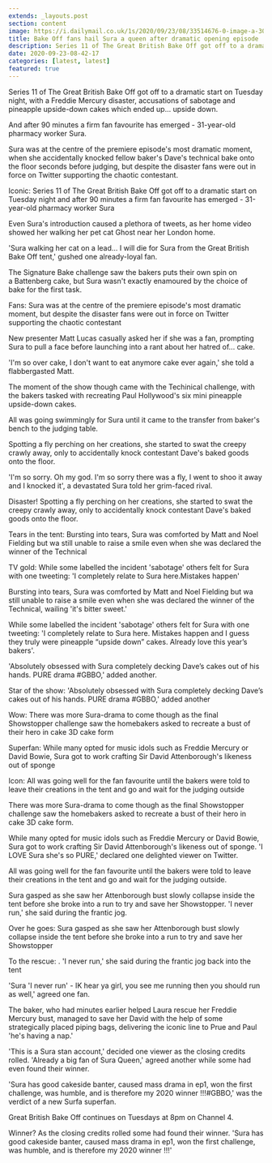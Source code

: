 ```yaml
---
extends: _layouts.post
section: content
image: https://i.dailymail.co.uk/1s/2020/09/23/08/33514676-0-image-a-30_1600846641495.jpg 
title: Bake Off fans hail Sura a queen after dramatic opening episode 
description: Series 11 of The Great British Bake Off got off to a dramatic start on Tuesday night,. 
date: 2020-09-23-08-42-17 
categories: [latest, latest] 
featured: true 
--- 
```

Series 11 of The Great British Bake Off got off to a dramatic start on Tuesday night, with a Freddie Mercury disaster, accusations of sabotage and pineapple upside-down cakes which ended up... upside down.

And after 90 minutes a firm fan favourite has emerged - 31-year-old pharmacy worker Sura.

Sura was at the centre of the premiere episode's most dramatic moment, when she accidentally knocked fellow baker's Dave's technical bake onto the floor seconds before judging, but despite the disaster fans were out in force on Twitter supporting the chaotic contestant.

Iconic: Series 11 of The Great British Bake Off got off to a dramatic start on Tuesday night and after 90 minutes a firm fan favourite has emerged - 31-year-old pharmacy worker Sura

Even Sura's introduction caused a plethora of tweets, as her home video showed her walking her pet cat Ghost near her London home.

'Sura walking her cat on a lead... I will die for Sura from the Great British Bake Off tent,' gushed one already-loyal fan. 

The Signature Bake challenge saw the bakers puts their own spin on a Battenberg cake, but Sura wasn't exactly enamoured by the choice of bake for the first task. 







Fans: Sura was at the centre of the premiere episode's most dramatic moment, but despite the disaster fans were out in force on Twitter supporting the chaotic contestant

New presenter Matt Lucas casually asked her if she was a fan, prompting Sura to pull a face before launching into a rant about her hatred of... cake.   

'I'm so over cake, I don't want to eat anymore cake ever again,' she told a flabbergasted Matt. 

The moment of the show though came with the Techinical challenge, with the bakers tasked with recreating Paul Hollywood's six mini pineapple upside-down cakes. 

All was going swimmingly for Sura until it came to the transfer from baker's bench to the judging table.

Spotting a fly perching on her creations, she started to swat the creepy crawly away, only to accidentally knock contestant Dave's baked goods onto the floor.  

'I'm so sorry. Oh my god. I'm so sorry there was a fly, I went to shoo it away and I knocked it', a devastated Sura told her grim-faced rival. 

Disaster! Spotting a fly perching on her creations, she started to swat the creepy crawly away, only to accidentally knock contestant Dave's baked goods onto the floor.

Tears in the tent: Bursting into tears, Sura was comforted by Matt and Noel Fielding but wa still unable to raise a smile even when she was declared the winner of the Technical





TV gold: While some labelled the incident 'sabotage' others felt for Sura with one tweeting: 'I completely relate to Sura here.Mistakes happen'

Bursting into tears, Sura was comforted by Matt and Noel Fielding but wa still unable to raise a smile even when she was declared the winner of the Technical, wailing 'it's bitter sweet.'

While some labelled the incident 'sabotage' others felt for Sura with one tweeting: 'I completely relate to Sura here. Mistakes happen and I guess they truly were pineapple “upside down” cakes. Already love this year’s bakers'.

'Absolutely obsessed with Sura completely decking Dave’s cakes out of his hands. PURE drama #GBBO,' added another. 

Star of the show: 'Absolutely obsessed with Sura completely decking Dave’s cakes out of his hands. PURE drama #GBBO,' added another

Wow: There was more Sura-drama to come though as the final Showstopper challenge saw the homebakers asked to recreate a bust of their hero in cake 3D cake form

Superfan: While many opted for music idols such as Freddie Mercury or David Bowie, Sura got to work crafting Sir David Attenborough's likeness out of sponge

Icon: All was going well for the fan favourite until the bakers were told to leave their creations in the tent and go and wait for the judging outside

There was more Sura-drama to come though as the final Showstopper challenge saw the homebakers asked to recreate a bust of their hero in cake 3D cake form. 

While many opted for music idols such as Freddie Mercury or David Bowie, Sura got to work crafting Sir David Attenborough's likeness out of sponge. 'I LOVE Sura she's so PURE,' declared one delighted viewer on Twitter. 

All was going well for the fan favourite until the bakers were told to leave their creations in the tent and go and wait for the judging outside.

Sura gasped as she saw her Attenborough bust slowly collapse inside the tent before she broke into a run to try and save her Showstopper. 'I never run,' she said during the frantic jog. 

Over he goes: Sura gasped as she saw her Attenborough bust slowly collapse inside the tent before she broke into a run to try and save her Showstopper



To the rescue: . 'I never run,' she said during the frantic jog back into the tent

'Sura 'I never run' - IK hear ya girl, you see me running then you should run as well,' agreed one fan.

The baker, who had minutes earlier helped Laura rescue her Freddie Mercury bust, managed to save her David with the help of some strategically placed piping bags, delivering the iconic line to Prue and Paul 'he's having a nap.'

'This is a Sura stan account,' decided one viewer as the closing credits rolled. 'Already a big fan of Sura Queen,' agreed another while some had even found their winner.  

'Sura has good cakeside banter, caused mass drama in ep1, won the first challenge, was humble, and is therefore my 2020 winner !!!#GBBO,' was the verdict of a new Surfa superfan. 

Great British Bake Off continues on Tuesdays at 8pm on Channel 4. 



Winner? As the closing credits rolled some had found their winner. 'Sura has good cakeside banter, caused mass drama in ep1, won the first challenge, was humble, and is therefore my 2020 winner !!!'

